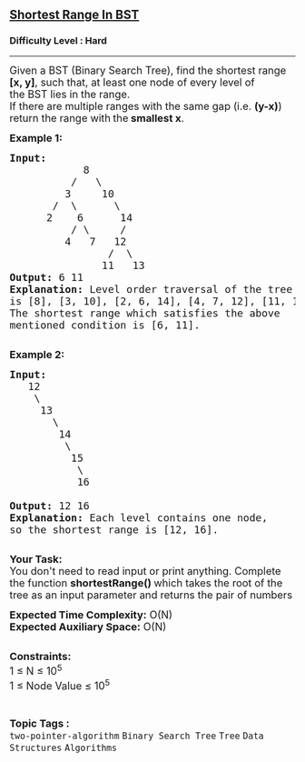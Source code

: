 <h2><a href="https://www.geeksforgeeks.org/problems/shortest-range-in-bst--141631/1?page=1&category=Linked%20List,Binary%20Search%20Tree&status=unsolved&sortBy=accuracy">Shortest Range In BST</a></h2><h3>Difficulty Level : Hard</h3><hr><div class="problems_problem_content__Xm_eO"><p><span style="font-size:18px">Given a BST (Binary Search Tree), find the shortest range <strong>[x, y]</strong>, such that,&nbsp;at least one node of every level of the&nbsp;BST lies in the&nbsp;range.<br>
If there are multiple ranges with the same gap (i.e. <strong>(y-x)</strong>) return the range with<strong> </strong>the<strong> smallest x</strong>.</span></p>

<p><span style="font-size:18px"><strong>Example 1:</strong></span></p>

<pre><span style="font-size:18px"><strong>Input:</strong>
    </span>&nbsp;        <span style="font-size:18px"> 8
&nbsp; &nbsp; &nbsp; &nbsp;   /&nbsp; &nbsp;\
&nbsp; &nbsp; &nbsp; &nbsp; &nbsp;3&nbsp; &nbsp;  10
&nbsp; &nbsp;    /&nbsp; \&nbsp; &nbsp; &nbsp; \
&nbsp; &nbsp; &nbsp; 2&nbsp; &nbsp; 6&nbsp; &nbsp; &nbsp; 14
&nbsp; &nbsp; &nbsp; &nbsp; &nbsp; /&nbsp;\&nbsp; &nbsp; &nbsp;/
&nbsp; &nbsp; &nbsp; &nbsp; &nbsp;4&nbsp;  7&nbsp; &nbsp;12
&nbsp; &nbsp; &nbsp; &nbsp; &nbsp; &nbsp; &nbsp; &nbsp; /&nbsp; \
&nbsp; &nbsp; &nbsp; &nbsp; &nbsp; &nbsp; &nbsp; &nbsp;11&nbsp;  13
<strong>Output:</strong> 6 11
<strong>Explanation:</strong> Level order traversal of the tree 
is [8], [3, 10], [2, 6, 14], [4, 7, 12], [11, 13]. 
The shortest range which satisfies the above 
mentioned condition is [6, 11]. </span></pre>

<p><br>
<span style="font-size:18px"><strong>Example 2:</strong></span></p>

<pre><span style="font-size:18px"><strong>Input:</strong>
   12
&nbsp; &nbsp; \
&nbsp; &nbsp; &nbsp;13
&nbsp; &nbsp; &nbsp; &nbsp;\
&nbsp; &nbsp; &nbsp; &nbsp; 14
&nbsp; &nbsp; &nbsp; &nbsp; &nbsp;\
&nbsp; &nbsp; &nbsp; &nbsp; &nbsp; 15
&nbsp; &nbsp; &nbsp; &nbsp; &nbsp;  \
&nbsp; &nbsp; &nbsp; &nbsp;    16

<strong>Output:</strong> 12 16
<strong>Explanation:</strong> Each level contains one node, 
so the shortest range is [12, 16].</span></pre>

<p><br>
<span style="font-size:18px"><strong>Your Task:</strong><br>
You don't need to read input or print anything. Complete the function <strong>shortestRange() </strong>which takes the root of the tree as an input parameter and returns the pair of numbers</span></p>

<p><span style="font-size:18px"><strong>Expected Time Complexity:</strong> O(N)<br>
<strong>Expected Auxiliary Space:</strong> O(N)</span></p>

<p><br>
<span style="font-size:18px"><strong>Constraints:</strong><br>
1 ≤ N&nbsp;≤ 10<sup>5</sup><br>
1 ≤ Node Value ≤ 10<sup>5</sup></span></p>
</div><br><p><span style=font-size:18px><strong>Topic Tags : </strong><br><code>two-pointer-algorithm</code>&nbsp;<code>Binary Search Tree</code>&nbsp;<code>Tree</code>&nbsp;<code>Data Structures</code>&nbsp;<code>Algorithms</code>&nbsp;
